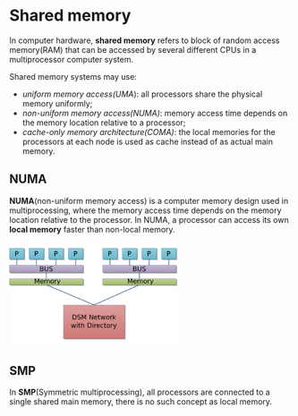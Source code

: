 # Shared memory
  In computer hardware, **shared memory** refers to block of random access memory(RAM) that can
be accessed by several different CPUs in a multiprocessor computer system.

  Shared memory systems may use:
- *uniform memory access(UMA*): all processors share the physical memory uniformly;
- *non-uniform memory access(NUMA)*: memory access time depends on the memory location relative
to a processor;
- *cache-only memory architecture(COMA)*: the local memories for the processors at each node
is used as cache instead of as actual main memory.

## NUMA
  **NUMA**(non-uniform memory access) is a computer memory design used in multiprocessing, where
the memory access time depends on the memory location relative to the processor.
  In NUMA, a processor can access its own **local memory** faster than non-local memory.

<img src="./numa.png" alt="numa" width="300"/>

## SMP
  In **SMP**(Symmetric multiprocessing), all processors are connected to a single shared main
memory, there is no such concept as local memory.

